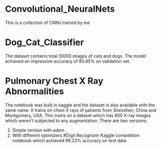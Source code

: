 # Convolutional_NeuralNets
  This is a collection of CNNs trained by me
# Dog_Cat_Classifier 
The dataset contains total 10000 images of cats and dogs. The model achieved an impressive accuracy of 80.85% on validation set.
# Pulmonary Chest X Ray Abnormalities
The notebook was built in kaggle and the dataset is also available with the same name. It trains on chest X rays of patients from Shenzhen, China and Montgomery, USA. This trains on a dataset which has 800 X-ray images which weren't subjected to any augmentation. 
There are two versions:
1. Simple version with adam
2. With different optimizers
#Digit Recognizer
  Kaggle competition notebook which achieved 99.23% accuracy on test data
